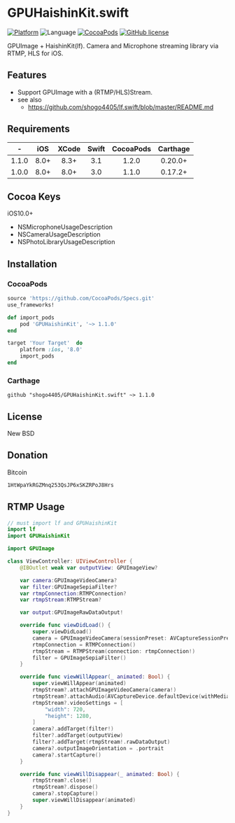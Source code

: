 # GPUHaishinKit.swift
[![Platform](https://img.shields.io/cocoapods/p/GPUHaishinkit.svg?style=flat)](http://cocoapods.org/pods/GPUHaishinkit)
![Language](https://img.shields.io/badge/language-Swift%203.1-orange.svg)
[![CocoaPods](https://img.shields.io/cocoapods/v/GPUHaishinkit.svg?style=flat)](http://cocoapods.org/pods/GPUHaishinkit)
[![GitHub license](https://img.shields.io/badge/license-New%20BSD-blue.svg)](https://raw.githubusercontent.com/shogo4405/GPUHaishinKit.swift/master/LICENSE.md)

GPUImage + HaishinKit(lf). Camera and Microphone streaming library via RTMP, HLS for iOS.

## Features
* Support GPUImage with a (RTMP/HLS)Stream.
* see also
  - https://github.com/shogo4405/lf.swift/blob/master/README.md

## Requirements
|-|iOS|XCode|Swift|CocoaPods|Carthage|
|:----:|:----:|:----:|:----:|:----:|:----:|
|1.1.0|8.0+|8.3+|3.1|1.2.0|0.20.0+|
|1.0.0|8.0+|8.0+|3.0|1.1.0|0.17.2+|

## Cocoa Keys
iOS10.0+
* NSMicrophoneUsageDescription
* NSCameraUsageDescription
* NSPhotoLibraryUsageDescription

## Installation
### CocoaPods
```rb
source 'https://github.com/CocoaPods/Specs.git'
use_frameworks!

def import_pods
    pod 'GPUHaishinKit', '~> 1.1.0'
end

target 'Your Target'  do
    platform :ios, '8.0'
    import_pods
end
```
### Carthage
```
github "shogo4405/GPUHaishinKit.swift" ~> 1.1.0
```

## License
New BSD

## Donation
Bitcoin
```txt
1HtWpaYkRGZMnq253QsJP6xSKZRPoJ8Hrs
```

## RTMP Usage
```swift
// must import lf and GPUHaishinKit
import lf 
import GPUHaishinKit

import GPUImage

class ViewController: UIViewController {
    @IBOutlet weak var outputView: GPUImageView?

    var camera:GPUImageVideoCamera?
    var filter:GPUImageSepiaFilter?
    var rtmpConnection:RTMPConnection?
    var rtmpStream:RTMPStream?

    var output:GPUImageRawDataOutput!

    override func viewDidLoad() {
        super.viewDidLoad()
        camera = GPUImageVideoCamera(sessionPreset: AVCaptureSessionPreset1280x720, cameraPosition: .back)
        rtmpConnection = RTMPConnection()
        rtmpStream = RTMPStream(connection: rtmpConnection!)
        filter = GPUImageSepiaFilter()
    }

    override func viewWillAppear(_ animated: Bool) {
        super.viewWillAppear(animated)
        rtmpStream?.attachGPUImageVideoCamera(camera!)
        rtmpStream?.attachAudio(AVCaptureDevice.defaultDevice(withMediaType: AVMediaTypeAudio))
        rtmpStream?.videoSettings = [
            "width": 720,
            "height": 1280,
        ]
        camera?.addTarget(filter!)
        filter?.addTarget(outputView)
        filter?.addTarget(rtmpStream!.rawDataOutput)
        camera?.outputImageOrientation = .portrait
        camera?.startCapture()
    }

    override func viewWillDisappear(_ animated: Bool) {
        rtmpStream?.close()
        rtmpStream?.dispose()
        camera?.stopCapture()
        super.viewWillDisappear(animated)
    }
}
```
